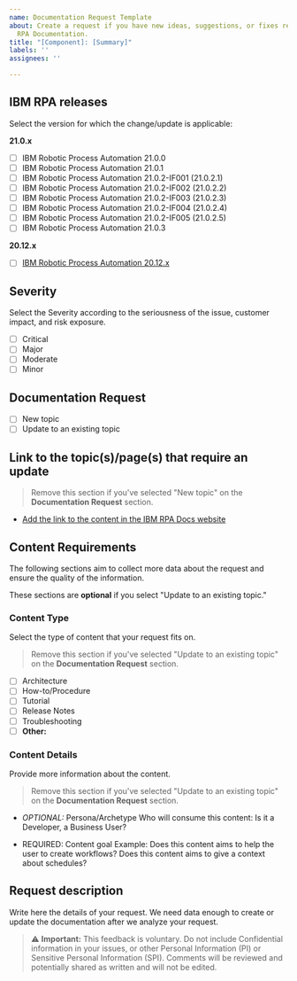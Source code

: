 ```yaml
---
name: Documentation Request Template
about: Create a request if you have new ideas, suggestions, or fixes related to IBM
  RPA Documentation.
title: "[Component]: [Summary]"
labels: ''
assignees: ''

---
```


## IBM RPA releases

Select the version for which the change/update is applicable:

**21.0.x**

* [ ] IBM Robotic Process Automation 21.0.0
* [ ] IBM Robotic Process Automation 21.0.1
* [ ] IBM Robotic Process Automation 21.0.2-IF001 (21.0.2.1)
* [ ] IBM Robotic Process Automation 21.0.2-IF002 (21.0.2.2)
* [ ] IBM Robotic Process Automation 21.0.2-IF003 (21.0.2.3)
* [ ] IBM Robotic Process Automation 21.0.2-IF004 (21.0.2.4)
* [ ] IBM Robotic Process Automation 21.0.2-IF005 (21.0.2.5)
* [ ] IBM Robotic Process Automation 21.0.3

**20.12.x**

* [ ] [IBM Robotic Process Automation 20.12.x](https://www.ibm.com/docs/en/rpa/20.12?topic=release-notes)

## Severity

Select the Severity according to the seriousness of the issue, customer impact, and risk exposure.

* [ ] Critical
* [ ] Major
* [ ] Moderate
* [ ] Minor

## Documentation Request

* [ ] New topic
* [ ] Update to an existing topic

## Link to the topic(s)/page(s) that require an update

> Remove this section if you've selected "New topic" on the **Documentation Request** section.

* [Add the link to the content in the IBM RPA Docs website]()

## Content Requirements

The following sections aim to collect more data about the request and ensure the quality of the information.

These sections are **optional** if you select "Update to an existing topic."

### Content Type 

Select the type of content that your request fits on.

> Remove this section if you've selected "Update to an existing topic" on the **Documentation Request** section.

* [ ] Architecture
* [ ] How-to/Procedure
* [ ] Tutorial
* [ ] Release Notes
* [ ] Troubleshooting
* [ ] **Other:**

### Content Details 

Provide more information about the content.

> Remove this section if you've selected "Update to an existing topic" on the **Documentation Request** section.

 * _OPTIONAL:_ Persona/Archetype
Who will consume this content: Is it a Developer, a Business User?

* REQUIRED: Content goal
Example: Does this content aims to help the user to create workflows? Does this content aims to give a context about schedules?

## Request description

Write here the details of your request. We need data enough to create or update the documentation after we analyze your request.

> ⚠ **Important:**
> This feedback is voluntary. Do not include Confidential information in your issues, or other Personal Information (PI) or Sensitive Personal Information (SPI).
> Comments will be reviewed and potentially shared as written and will not be edited.
